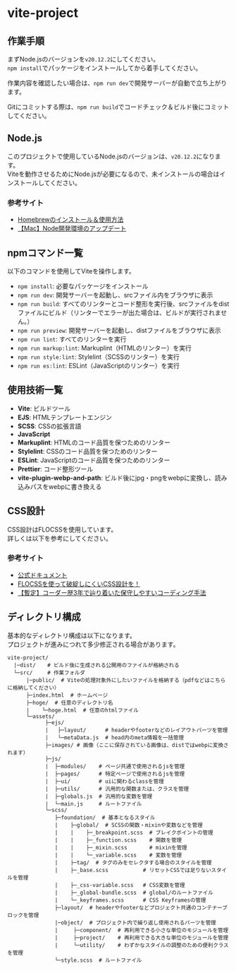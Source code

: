 # vite-project

## 作業手順

まずNode.jsのバージョンを`v20.12.2`にしてください。  
`npm install`でパッケージをインストールしてから着手してください。

作業内容を確認したい場合は、`npm run dev`で開発サーバーが自動で立ち上がります。

Gitにコミットする際は、`npm run build`でコードチェック＆ビルド後にコミットしてください。

## Node.js

このプロジェクトで使用しているNode.jsのバージョンは、`v20.12.2`になります。  
Viteを動作させるためにNode.jsが必要になるので、未インストールの場合はインストールしてください。

### 参考サイト

- [Homebrewのインストール＆使用方法](https://www.kikagaku.co.jp/kikagaku-blog/homebrew-install-howto/#i-5)
- [【Mac】Node開発環境のアップデート](https://0forest.com/npm-update/)

## npmコマンド一覧

以下のコマンドを使用してViteを操作します。

- `npm install`: 必要なパッケージをインストール
- `npm run dev`: 開発サーバーを起動し、srcファイル内をブラウザに表示
- `npm run build`: すべてのリンターとコード整形を実行後、srcファイルをdistファイルにビルド（リンターでエラーが出た場合は、ビルドが実行されません。）
- `npm run preview`: 開発サーバーを起動し、distファイルをブラウザに表示
- `npm run lint`: すべてのリンターを実行
- `npm run markup:lint`: Markuplint（HTMLのリンター）を実行
- `npm run style:lint`: Stylelint（SCSSのリンター）を実行
- `npm run es:lint`: ESLint（JavaScriptのリンター）を実行

## 使用技術一覧

- **Vite**: ビルドツール
- **EJS**: HTMLテンプレートエンジン
- **SCSS**: CSSの拡張言語
- **JavaScript**
- **Markuplint**: HTMLのコード品質を保つためのリンター
- **Stylelint**: CSSのコード品質を保つためのリンター
- **ESLint**: JavaScriptのコード品質を保つためのリンター
- **Prettier**: コード整形ツール
- **vite-plugin-webp-and-path**: ビルド後にjpg・pngをwebpに変換し、読み込みパスをwebpに書き換える

## CSS設計

CSS設計はFLOCSSを使用しています。  
詳しくは以下を参考にしてください。

### 参考サイト

- [公式ドキュメント](https://github.com/hiloki/flocss)
- [FLOCSSを使って破綻しにくいCSS設計を！](https://haniwaman.com/flocss/)
- [【暫定】コーダー歴3年で辿り着いた保守しやすいコーディング手法](https://zenn.dev/haniwaman/articles/bf392f397c8db7341881)

## ディレクトリ構成

基本的なディレクトリ構成は以下になります。  
プロジェクトが進みにつれて多少修正される場合があります。

```
vite-project/
  |─dist/ 　 # ビルド後に生成される公開用のファイルが格納される
  └─src/　   # 作業フォルダ
      |─public/  # Viteの処理対象外にしたいファイルを格納する（pdfなどはこちらに格納してください）
      ├─index.html  # ホームページ
      ├─hoge/  # 任意のディレクトリ名
      |    └─hoge.html  # 任意のhtmlファイル
      └─assets/
            ├─ejs/
            |   ├─layout/      # headerやfooterなどのレイアウトパーツを管理
            |   └─metaData.js  # head内のmeta情報を一括管理
            ├─images/ # 画像（ここに保存されている画像は、distではwebpに変換されます）
            ├─js/
            |  ├─modules/    # ページ共通で使用されるjsを管理
            |  ├─pages/      # 特定ページで使用されるjsを管理
            |  ├─ui/         # uiに関わるclassを管理
            |  ├─utils/      # 汎用的な関数または、クラスを管理
            |  ├─globals.js  # 汎用的な変数を管理
            |  └─main.js     # ルートファイル
            └─scss/
               ├─foundation/  # 基本となるスタイル
               |    ├─global/  # SCSSの関数・mixinや変数などを管理
               |    |    ├─_breakpoint.scss  # ブレイクポイントの管理
               |    |    ├─_function.scss    # 関数を管理
               |    |    ├─_mixin.scss       # mixinを管理
               |    |    └─_variable.scss    # 変数を管理
               |    ├─tag/  # タグのみをセレクタする場合のスタイルを管理
               |    ├─_base.scss           # リセットCSSでは足りないスタイルを管理
               |    ├─_css-variable.scss   # CSS変数を管理
               |    ├─_global-bundle.scss  # global/のルートファイル
               |    └─_keyframes.scss      # CSS Keyframesの管理
               ├─layout/  # headerやfooterなどプロジェクト共通のコンテナーブロックを管理
               |─object/  # プロジェクト内で繰り返し使用されるパーツを管理
               |     ├─component/  # 再利用できる小さな単位のモジュールを管理
               |     ├─project/    # 再利用できる大きな単位のモジュールを管理
               |     └─utility/    # わずかなスタイルの調整のための便利クラスを管理
               └─style.scss  # ルートファイル
```
